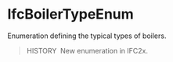 # IfcBoilerTypeEnum

Enumeration defining the typical types of boilers.

> HISTORY&nbsp; New enumeration in IFC2x.
